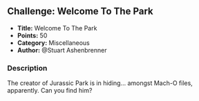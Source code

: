 ## Challenge: Welcome To The Park

- **Title:** Welcome To The Park
- **Points:** 50
- **Category:** Miscellaneous
- **Author:** @Stuart Ashenbrenner

### Description
The creator of Jurassic Park is in hiding... amongst Mach-O files, apparently. Can you find him?